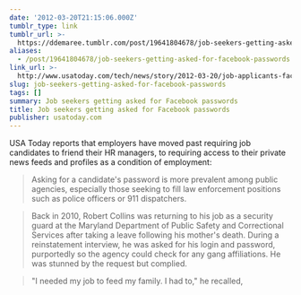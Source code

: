 ```yaml
---
date: '2012-03-20T21:15:06.000Z'
tumblr_type: link
tumblr_url: >-
  https://ddemaree.tumblr.com/post/19641804678/job-seekers-getting-asked-for-facebook-passwords
aliases:
  - /post/19641804678/job-seekers-getting-asked-for-facebook-passwords
link_url: >-
  http://www.usatoday.com/tech/news/story/2012-03-20/job-applicants-facebook/53665606/1
slug: job-seekers-getting-asked-for-facebook-passwords
tags: []
summary: Job seekers getting asked for Facebook passwords
title: Job seekers getting asked for Facebook passwords
publisher: usatoday.com
---
```


USA Today reports that employers have moved past requiring job candidates to friend their HR managers, to requiring access to their private news feeds and profiles as a condition of employment:

> Asking for a candidate's password is more prevalent among public agencies, especially those seeking to fill law enforcement positions such as police officers or 911 dispatchers.

> Back in 2010, Robert Collins was returning to his job as a security guard at the Maryland Department of Public Safety and Correctional Services after taking a leave following his mother's death. During a reinstatement interview, he was asked for his login and password, purportedly so the agency could check for any gang affiliations. He was stunned by the request but complied.

> "I needed my job to feed my family. I had to," he recalled,